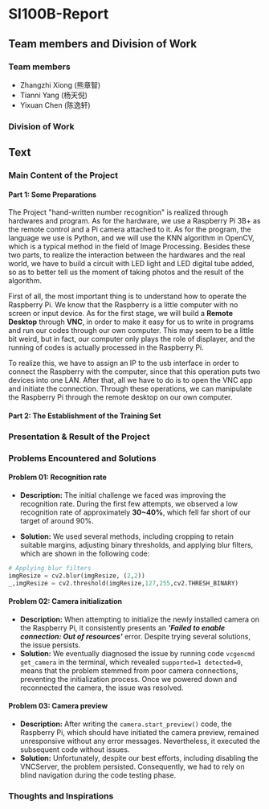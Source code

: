 # SI100B-Report

## Team members and Division of Work

### Team members

- Zhangzhi Xiong  (熊章智)
- Tianni Yang        (杨天倪)
- Yixuan Chen	   (陈逸轩)

### Division of Work

## Text

### Main Content of the Project

#### Part 1: Some Preparations

The Project "hand-written number recognition" is  realized through hardwares and program. As for the hardware, we use a Raspberry Pi 3B+  as the remote control and a Pi camera attached to it. As for the program, the language we use is Python, and we will use the KNN algorithm in OpenCV, which is a typical method in the field of Image Processing. Besides these two parts, to realize the interaction between the hardwares and the real world, we have to build a circuit with LED light and LED digital tube added, so as to better tell us the moment of taking photos and the result of the algorithm. 

First of all, the most important thing is to understand how to operate the Raspberry Pi. We know that the Raspberry is a little computer with no screen or input device. As for the first stage, we will build a **Remote Desktop** through **VNC**, in order to make it easy for us to write in programs and run our codes through our own computer. This may seem to be a little bit weird, but in fact, our computer only plays the role of displayer, and the running of codes is actually processed in the Raspberry Pi.  

To realize this, we have to assign an IP to the usb interface in order to connect the Raspberry with the computer, since that this operation puts two devices into one LAN.   After that, all we have to do is to open the VNC app and initiate the connection. Through these operations, we can manipulate the Raspberry Pi through the remote desktop on our own computer. 

#### Part 2: The Establishment of the Training Set



### Presentation & Result of the Project

### Problems Encountered and Solutions

#### Problem 01: Recognition rate

- **Description:** The initial challenge we faced was improving the recognition rate. During the first few attempts, we observed a low recognition rate of approximately **30~40%**, which fell far short of our target of around 90%.

- **Solution:** We used several methods, including cropping to retain suitable margins, adjusting binary thresholds, and applying blur filters, which are shown in the following code:

```python
# Applying blur filters
imgResize = cv2.blur(imgResize, (2,2))
_,imgResize = cv2.threshold(imgResize,127,255,cv2.THRESH_BINARY)
```

#### Problem 02: Camera initialization

- **Description:** When attempting to initialize the newly installed camera on the Raspberry Pi, it consistently presents an ***'Failed to enable connection: Out of resources'*** error. Despite trying several solutions, the issue persists.
- **Solution:** We eventually diagnosed the issue by running code `vcgencmd get_camera` in the terminal, which revealed `supported=1 detected=0`, means that the problem stemmed from poor camera connections, preventing the initialization process. Once we powered down and reconnected the camera, the issue was resolved.

#### Problem 03: Camera preview

- **Description:** After writing the `camera.start_preview()` code, the Raspberry Pi, which should have initiated the camera preview, remained unresponsive without any error messages. Nevertheless, it executed the subsequent code without issues.
- **Solution:** Unfortunately, despite our best efforts, including disabling the VNCServer, the problem persisted. Consequently, we had to rely on blind navigation during the code testing phase.

### Thoughts and Inspirations

